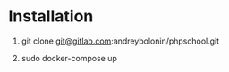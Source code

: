 Installation
=============

1) git clone git@gitlab.com:andreybolonin/phpschool.git

2) sudo docker-compose up